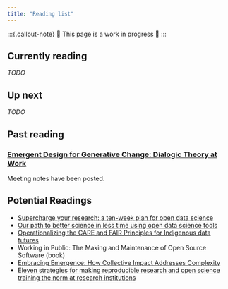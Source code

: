 ```yaml
---
title: "Reading list"
---
```


:::{.callout-note}
:construction: This page is a work in progress :construction:
:::

## Currently reading

_TODO_

## Up next

_TODO_


## Past reading

### [Emergent Design for Generative Change: Dialogic Theory at Work](https://peggyholman.com/wp-content/uploads/2023/03/ODReview_vol55_no1-Holman.pdf)
Meeting notes have been posted.

## Potential Readings

- [Supercharge your research: a ten-week plan for open data science](https://openscapes.github.io/supercharge-research/)
- [Our path to better science in less time using open data science tools](https://www.nature.com/articles/s41559-017-0160)
- [Operationalizing the CARE and FAIR Principles for Indigenous data futures](https://www.nature.com/articles/s41597-021-00892-0)
- Working in Public: The Making and Maintenance of Open Source Software (book)
- [Embracing Emergence: How Collective Impact Addresses Complexity](https://ssir.org/articles/entry/social_progress_through_collective_impact)
- [Eleven strategies for making reproducible research and open science training the norm at research institutions](https://elifesciences.org/articles/89736)
